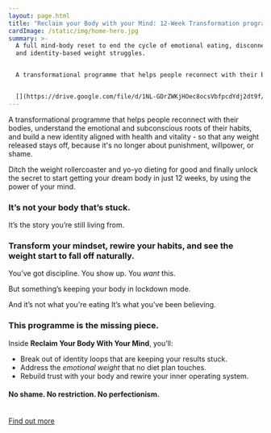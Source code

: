 ```yaml
---
layout: page.html
title: "Reclaim your Body with your Mind: 12-Week Transformation programme"
cardImage: /static/img/home-hero.jpg
summary: >-
  A full mind-body reset to end the cycle of emotional eating, disconnection,
  and identity-based weight struggles.


  A transformational programme that helps people reconnect with their bodies, understand the emotional and subconscious roots of their habits, and build a new identity aligned with health and vitality - so that any weight released stays off, because it's no longer about punishment, willpower, or shame.


  [](https://drive.google.com/file/d/1NL-GDrZWKjHOec8ocsVbfpcdYdj2dt9f/view?usp=drive_link)
---
```

A transformational programme that helps people reconnect with their bodies, understand the emotional and subconscious roots of their habits, and build a new identity aligned with health and vitality - so that any weight released stays off, because it's no longer about punishment, willpower, or shame.

Ditch the weight rollercoaster and yo-yo dieting for good and finally unlock the secret to start getting your dream body in just 12 weeks, by using the power of your mind.

### It’s not your body that’s stuck.

It’s the story you’re still living from.

### Transform your mindset, rewire your habits, and see the weight start to fall off naturally.

You’ve got discipline.
You show up.
You *want* this.

But something’s keeping your body in lockdown mode.

And it’s not what you're eating 
It’s what you’ve been believing.

### This programme is the missing piece.

Inside **Reclaim Your Body With Your Mind**, you’ll:

* Break out of identity loops that are keeping your results stuck.
* Address the *emotional weight* that no diet plan touches.
* Rebuild trust with your body and rewire your inner operating system.

#### No shame. No restriction. No perfectionism.

\
[Find out more](https://drive.google.com/file/d/1NL-GDrZWKjHOec8ocsVbfpcdYdj2dt9f/view?usp=drive_link)[](https://drive.google.com/file/d/1NL-GDrZWKjHOec8ocsVbfpcdYdj2dt9f/view?usp=drive_link)

